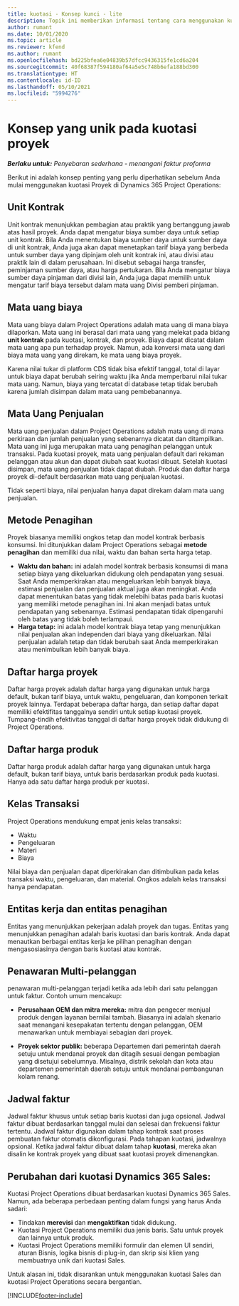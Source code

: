 ```yaml
---
title: kuotasi - Konsep kunci - lite
description: Topik ini memberikan informasi tentang cara menggunakan kuotasi proyek di Project Operations.
author: rumant
ms.date: 10/01/2020
ms.topic: article
ms.reviewer: kfend
ms.author: rumant
ms.openlocfilehash: bd225bfea6e04839b57dfcc9436315fe1cd6a204
ms.sourcegitcommit: 40f68387f594180af64a5e5c748b6efa188bd300
ms.translationtype: HT
ms.contentlocale: id-ID
ms.lasthandoff: 05/10/2021
ms.locfileid: "5994276"
---
```

# <a name="concepts-unique-to-project-quotes"></a>Konsep yang unik pada kuotasi proyek

_**Berlaku untuk:** Penyebaran sederhana - menangani faktur proforma_


Berikut ini adalah konsep penting yang perlu diperhatikan sebelum Anda mulai menggunakan kuotasi Proyek di Dynamics 365 Project Operations:

## <a name="contracting-unit"></a>Unit Kontrak

Unit kontrak menunjukkan pembagian atau praktik yang bertanggung jawab atas hasil proyek. Anda dapat mengatur biaya sumber daya untuk setiap unit kontrak. Bila Anda menentukan biaya sumber daya untuk sumber daya di unit kontrak, Anda juga akan dapat menetapkan tarif biaya yang berbeda untuk sumber daya yang dipinjam oleh unit kontrak ini, atau divisi atau praktik lain di dalam perusahaan. Ini disebut sebagai harga transfer, peminjaman sumber daya, atau harga pertukaran. Bila Anda mengatur biaya sumber daya pinjaman dari divisi lain, Anda juga dapat memilih untuk mengatur tarif biaya tersebut dalam mata uang Divisi pemberi pinjaman.

## <a name="cost-currency"></a>Mata uang biaya

Mata uang biaya dalam Project Operations adalah mata uang di mana biaya dilaporkan. Mata uang ini berasal dari mata uang yang melekat pada bidang **unit kontrak** pada kuotasi, kontrak, dan proyek. Biaya dapat dicatat dalam mata uang apa pun terhadap proyek. Namun, ada konversi mata uang dari biaya mata uang yang direkam, ke mata uang biaya proyek.

Karena nilai tukar di platform CDS tidak bisa efektif tanggal, total di layar untuk biaya dapat berubah seiring waktu jika Anda memperbarui nilai tukar mata uang. Namun, biaya yang tercatat di database tetap tidak berubah karena jumlah disimpan dalam mata uang pembebanannya.

## <a name="sales-currency"></a>Mata Uang Penjualan

Mata uang penjualan dalam Project Operations adalah mata uang di mana perkiraan dan jumlah penjualan yang sebenarnya dicatat dan ditampilkan. Mata uang ini juga merupakan mata uang penagihan pelanggan untuk transaksi. Pada kuotasi proyek, mata uang penjualan default dari rekaman pelanggan atau akun dan dapat diubah saat kuotasi dibuat. Setelah kuotasi disimpan, mata uang penjualan tidak dapat diubah. Produk dan daftar harga proyek di-default berdasarkan mata uang penjualan kuotasi.

Tidak seperti biaya, nilai penjualan hanya dapat direkam dalam mata uang penjualan.

## <a name="billing-method"></a>Metode Penagihan

Proyek biasanya memiliki ongkos tetap dan model kontrak berbasis konsumsi. Ini ditunjukkan dalam Project Operations sebagai **metode penagihan** dan memiliki dua nilai, waktu dan bahan serta harga tetap.

- **Waktu dan bahan:** ini adalah model kontrak berbasis konsumsi di mana setiap biaya yang dikeluarkan didukung oleh pendapatan yang sesuai. Saat Anda memperkirakan atau mengeluarkan lebih banyak biaya, estimasi penjualan dan penjualan aktual juga akan meningkat. Anda dapat menentukan batas yang tidak melebihi batas pada baris kuotasi yang memiliki metode penagihan ini. Ini akan menjadi batas untuk pendapatan yang sebenarnya. Estimasi pendapatan tidak dipengaruhi oleh batas yang tidak boleh terlampaui.
- **Harga tetap:** ini adalah model kontrak biaya tetap yang menunjukkan nilai penjualan akan independen dari biaya yang dikeluarkan. Nilai penjualan adalah tetap dan tidak berubah saat Anda memperkirakan atau menimbulkan lebih banyak biaya.

## <a name="project-price-lists"></a>Daftar harga proyek

Daftar harga proyek adalah daftar harga yang digunakan untuk harga default, bukan tarif biaya, untuk waktu, pengeluaran, dan komponen terkait proyek lainnya. Terdapat beberapa daftar harga, dan setiap daftar dapat memiliki efektifitas tanggalnya sendiri untuk setiap kuotasi proyek. Tumpang-tindih efektivitas tanggal di daftar harga proyek tidak didukung di Project Operations.

## <a name="product-price-lists"></a>Daftar harga produk

Daftar harga produk adalah daftar harga yang digunakan untuk harga default, bukan tarif biaya, untuk baris berdasarkan produk pada kuotasi. Hanya ada satu daftar harga produk per kuotasi.

## <a name="transaction-classes"></a>Kelas Transaksi

Project Operations mendukung empat jenis kelas transaksi:

- Waktu
- Pengeluaran
- Materi
- Biaya

Nilai biaya dan penjualan dapat diperkirakan dan ditimbulkan pada kelas transaksi waktu, pengeluaran, dan material. Ongkos adalah kelas transaksi hanya pendapatan.

## <a name="work-entities-and-billing-entities"></a>Entitas kerja dan entitas penagihan

Entitas yang menunjukkan pekerjaan adalah proyek dan tugas. Entitas yang menunjukkan penagihan adalah baris kuotasi dan baris kontrak. Anda dapat menautkan berbagai entitas kerja ke pilihan penagihan dengan mengasosiasinya dengan baris kuotasi atau kontrak.

## <a name="multi-customer-deals"></a>Penawaran Multi-pelanggan

penawaran multi-pelanggan terjadi ketika ada lebih dari satu pelanggan untuk faktur. Contoh umum mencakup:

- **Perusahaan OEM dan mitra mereka:** mitra dan pengecer menjual produk dengan layanan bernilai tambah. Biasanya ini adalah skenario saat menangani kesepakatan tertentu dengan pelanggan, OEM menawarkan untuk membiayai sebagian dari proyek. 

- **Proyek sektor publik:** beberapa Departemen dari pemerintah daerah setuju untuk mendanai proyek dan ditagih sesuai dengan pembagian yang disetujui sebelumnya. Misalnya, distrik sekolah dan kota atau departemen pemerintah daerah setuju untuk mendanai pembangunan kolam renang.

## <a name="invoice-schedules"></a>Jadwal faktur

Jadwal faktur khusus untuk setiap baris kuotasi dan juga opsional. Jadwal faktur dibuat berdasarkan tanggal mulai dan selesai dan frekuensi faktur tertentu. Jadwal faktur digunakan dalam tahap kontrak saat proses pembuatan faktur otomatis dikonfigurasi. Pada tahapan kuotasi, jadwalnya opsional. Ketika jadwal faktur dibuat dalam tahap **kuotasi**, mereka akan disalin ke kontrak proyek yang dibuat saat kuotasi proyek dimenangkan.

## <a name="changes-from-dynamics-365-sales-quote"></a>Perubahan dari kuotasi Dynamics 365 Sales:

Kuotasi Project Operations dibuat berdasarkan kuotasi Dynamics 365 Sales. Namun, ada beberapa perbedaan penting dalam fungsi yang harus Anda sadari:

- Tindakan **merevisi** dan **mengaktifkan** tidak didukung.
- Kuotasi Project Operations memiliki dua jenis baris. Satu untuk proyek dan lainnya untuk produk.
- Kuotasi Project Operations memiliki formulir dan elemen UI sendiri, aturan Bisnis, logika bisnis di plug-in, dan skrip sisi klien yang membuatnya unik dari kuotasi Sales.

Untuk alasan ini, tidak disarankan untuk menggunakan kuotasi Sales dan kuotasi Project Operations secara bergantian.


[!INCLUDE[footer-include](../../includes/footer-banner.md)]
